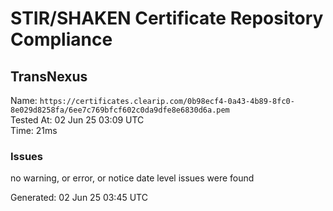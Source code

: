 # STIR/SHAKEN Certificate Repository Compliance

## TransNexus

Name: `https://certificates.clearip.com/0b98ecf4-0a43-4b89-8fc0-8e029d8258fa/6ee7c769bfcf602c0da9dfe8e6830d6a.pem`\
Tested At: 02 Jun 25 03:09 UTC\
Time: 21ms

### Issues

no warning, or error, or notice date level issues were found

Generated: 02 Jun 25 03:45 UTC
